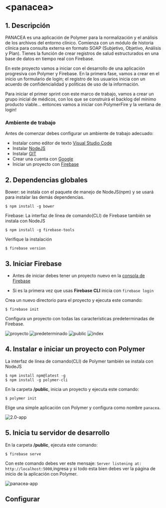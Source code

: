 # \<panacea\>

## 1. Descripción

PANACEA es una aplicación de Polymer para la normalización y el análisis de los archivos del entorno clínico. Comienza con un módulo de historia clínica para consulta externa en formato SOAP (Subjetivo, Objetivo, Análisis y Plan). Tienes la función de crear registros de salud estructurados en una base de datos en tiempo real con Firebase.

En  este proyecto vamos a iniciar con el desarrollo de una aplicación progresiva con Polymer y Firebase. En la primera fase, vamos a crear en el inicio un formulario de login; el registro de los usuarios inicia con un acuerdo de confidencialidad y políticas de uso de la información.

Para iniciar el primer sprint con este marco de trabajo, vamos a crear un grupo inicial de médicos, con los que se construirá el backlog del mínimo producto viable… entonces vamos a iniciar con PolymerFire y la ventana de login! 

### Ambiente de trabajo

Antes de comenzar debes configurar un ambiente de trabajo adecuado:
- Instalar como editor de texto [Visual Studio Code](https://code.visualstudio.com/)
- Instalar [NodeJS](https://nodejs.org)
- Instalar [GIT](https://git-scm.com/)
- Crear una cuenta con [Google](https://accounts.google.com/SignUp)
- Iniciar un proyecto con [Firebase](https://console.firebase.google.com/u/0/)

## 2. Dependencias globales

Bower: se instala con el paquete de manejo de NodeJS(npm) y se usará para instalar las demás dependencias.

```linux & windows
$ npm install -g bower
```

Firebase: La interfaz de línea de comando(CLI) de Firebase también se instala con NodeJS 

```linux & windows
$ npm install -g firebase-tools
```
Verifique la instalación 

```linux & windows
$ firebase version
```
## 3. Iniciar Firebase

* Antes de iniciar debes tener un proyecto nuevo en la [consola de Firebase](https://console.firebase.google.com/u/0/)

* Si es la primera vez que usas **Firebase CLI** inicia con ```firebase login```

Crea un nuevo directorio para el proyecto y ejecuta este comando:

```linux & windows
$ firebase init
```
Configura un proyecto con todas las características predeterminadas de Firebase.

![proyecto](https://codelabs.developers.google.com/codelabs/polymer-firebase-pwa/img/4df91a8c0dccb5df.png)
![predeterminado](https://codelabs.developers.google.com/codelabs/polymer-firebase-pwa/img/de96d09e825c34a7.png)
![public](https://codelabs.developers.google.com/codelabs/polymer-firebase-pwa/img/de96d09e825c34a7.png)
![index](https://codelabs.developers.google.com/codelabs/polymer-firebase-pwa/img/1b05f1e094502330.png)

## 4. Instalar e iniciar un proyecto con Polymer

La interfaz de línea de comando(CLI) de Polymer también se instala con NodeJS

```linux & windows
$ npm install npm@latest -g
$ npm install -g polymer-cli
```

En la carpeta **/public**, inicia un proyecto y ejecuta este comando:

```linux & windows
$ polymer init
```
Elige una simple aplicación con Polymer y configura como nombre ```panacea```.

![2.0-app](https://storage.googleapis.com/panacea-app/polymer2app.png)

## 5. Inicia tu servidor de desarrollo

En la carpeta **/public**, ejecuta este comando:

```linux & windows
$ firebase serve
```
Con este comando debes ver este mensaje: ```Server listening at: http://localhost:5000```,ingresa y si todo esta bien debes ver la página de inicio de la aplicación con Polymer. 

![panacea-app](https://storage.googleapis.com/panacea-app/panacea-app.png)

## Configurar

<!-- 
Instalaciones con Bower

```linux & windows
$ bower install polymerfire
```
```linux & windows
$ bower install PolymerElements/platinum-sw --save
```
 -->
